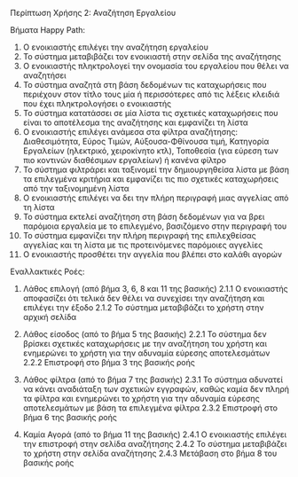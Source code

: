 Περίπτωση Χρήσης 2: Αναζήτηση Εργαλείου

Βήματα Happy Path:
1.  Ο ενοικιαστής επιλέγει την αναζήτηση εργαλείου
2.  Το σύστημα μεταβιβάζει τον ενοικιαστή στην σελίδα της αναζήτησης 
3.  Ο ενοικιαστής πληκτρολογεί την ονομασία του εργαλείου που θέλει να αναζητήσει
4.  Το σύστημα αναζητά στη βάση δεδομένων τις καταχωρήσεις που περιέχουν στον τίτλο τους μία ή περισσότερες από τις λέξεις κλειδιά που έχει πληκτρολογήσει ο ενοικιαστής
5.  Το σύστημα κατατάσσει σε μία λίστα τις σχετικές καταχωρήσεις που είναι το αποτέλεσμα της αναζήτησης και εμφανίζει τη λίστα
6.  Ο ενοικιαστής επιλέγει ανάμεσα στα φίλτρα αναζήτησης: Διαθεσιμότητα, Εύρος Τιμών, Αύξουσα-Φθίνουσα τιμή, Κατηγορία Εργαλείων (ηλεκτρικό, χειροκίνητο κτλ), Τοποθεσία (για εύρεση των πιο κοντινών διαθέσιμων εργαλείων) ή κανένα φίλτρο
7.  Το σύστημα φιλτράρει και ταξινομεί την δημιουργηθείσα λίστα με βάση τα επιλεγμένα κριτήρια και εμφανίζει τις πιο σχετικές καταχωρήσεις από την ταξινομημένη λίστα 
8.  Ο ενοικιαστής επιλέγει να δει την πλήρη περιγραφή μιας αγγελίας από τη λίστα 
9.  Το σύστημα εκτελεί αναζήτηση στη βάση δεδομένων για να βρει παρόμοια εργαλεία με το επιλεγμένο, βασιζόμενο στην περιγραφή του
10. Το σύστημα εμφανίζει την πλήρη περιγραφή της επιλεχθείσας αγγελίας και τη λίστα με τις προτεινόμενες παρόμοιες αγγελίες 
11. Ο ενοικιαστής προσθέτει την αγγελία που βλέπει στο καλάθι αγορών

Εναλλακτικές Ροές:
1. Λάθος επιλογή (από βήμα 3, 6, 8 και 11 της βασικής)
2.1.1 Ο ενοικιαστής αποφασίζει ότι τελικά δεν θέλει να συνεχίσει την αναζήτηση και επιλέγει την έξοδο
2.1.2 To σύστημα μεταβιβάζει το χρήστη στην αρχική σελίδα 

2. Λάθος είσοδος (από το βήμα 5 της βασικής)
2.2.1 Το σύστημα δεν βρίσκει σχετικές καταχωρήσεις με την αναζήτηση του χρήστη και ενημερώνει το χρήστη για την αδυναμία εύρεσης αποτελεσμάτων 
2.2.2 Επιστροφή στο βήμα 3 της βασικής ροής

3. Λάθος φίλτρα (από το βήμα 7 της βασικής)
2.3.1 Το σύστημα αδυνατεί να κάνει αναδιάταξη των σχετικών εγγραφών, καθώς καμία δεν πληρή τα φίλτρα και ενημερώνει το χρήστη για την αδυναμία εύρεσης αποτελεσμάτων με βάση τα επιλεγμένα φίλτρα
2.3.2 Επιστροφή στο βήμα 6 της βασικής ροής

4. Καμία Αγορά (από το βήμα 11 της βασικής)
2.4.1 Ο ενοικιαστής επιλέγει την επιστροφή στην σελίδα αναζήτησης 
2.4.2 Το σύστημα μεταβιβάζει το χρήστη στην σελίδα αναζήτησης
2.4.3 Μετάβαση στο βήμα 8 του βασικής ροής

